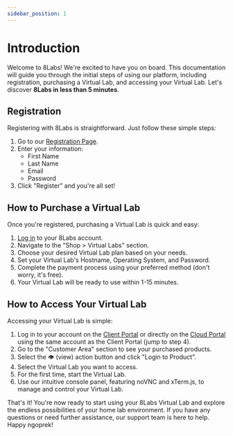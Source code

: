 ```yaml
---
sidebar_position: 1
---
```


# Introduction

Welcome to 8Labs! We're excited to have you on board. This documentation will guide you through the initial steps of using our platform, including registration, purchasing a Virtual Lab, and accessing your Virtual Lab. Let's discover **8Labs in less than 5 minutes**.

## Registration

Registering with 8Labs is straightforward. Just follow these simple steps:

1. Go to our [Registration Page](https://my.8labs.id/register).
2. Enter your information:
   - First Name
   - Last Name
   - Email
   - Password
3. Click "Register" and you're all set!

## How to Purchase a Virtual Lab

Once you're registered, purchasing a Virtual Lab is quick and easy:

1. [Log in](https://my.8labs.id/login) to your 8Labs account.
2. Navigate to the "Shop > Virtual Labs" section.
3. Choose your desired Virtual Lab plan based on your needs.
4. Set your Virtual Lab's Hostname, Operating System, and Password.
5. Complete the payment process using your preferred method (don't worry, it's free).
6. Your Virtual Lab will be ready to use within 1-15 minutes.

## How to Access Your Virtual Lab

Accessing your Virtual Lab is simple:

1. Log in to your account on the [Client Portal](https://my.8labs.id/) or directly on the [Cloud Portal](https://cloud.8labs.id/) using the same account as the Client Portal (jump to step 4).
2. Go to the "Customer Area" section to see your purchased products.
3. Select the 👁️ (view) action button and click "Login to Product".
4. Select the Virtual Lab you want to access.
5. For the first time, start the Virtual Lab.
6. Use our intuitive console panel, featuring noVNC and xTerm.js, to manage and control your Virtual Lab.

That's it! You're now ready to start using your 8Labs Virtual Lab and explore the endless possibilities of your home lab environment. If you have any questions or need further assistance, our support team is here to help. Happy ngoprek!
